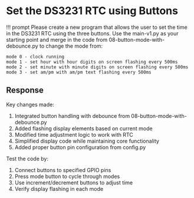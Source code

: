 # Set the DS3231 RTC using Buttons

!!! prompt
    Please create a new program that allows the user to set the time in the DS3231 RTC using the three buttons. Use the main-v1.py as your starting point and merge in the code from 08-button-mode-with-debounce.py to change the mode from:

    mode 0 - clock running
    mode 1 - set hour with hour digits on screen flashing every 500ms
    mode 2 - set minute with minute digits on screen flashing every 500ms
    mode 3 - set am/pm with am/pm text flashing every 500ms

## Response

Key changes made:

1. Integrated button handling with debounce from 08-button-mode-with-debounce.py
2. Added flashing display elements based on current mode 
3. Modified time adjustment logic to work with RTC
4. Simplified display code while maintaining core functionality
5. Added proper button pin configuration from config.py

Test the code by:

1. Connect buttons to specified GPIO pins
2. Press mode button to cycle through modes
3. Use increment/decrement buttons to adjust time
4. Verify display flashing in each mode

```python
